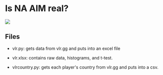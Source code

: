 # Is NA AIM real?
![](https://github.com/kxmii/VLR-Analysis-Project/blob/main/graphic.gif)

## Files
- vlr.py: gets data from vlr.gg and puts into an excel file

- vlr.xlsx: contains raw data, histograms, and t-test.

- vlrcountry.py: gets each player's country from vlr.gg and puts into a csv.
